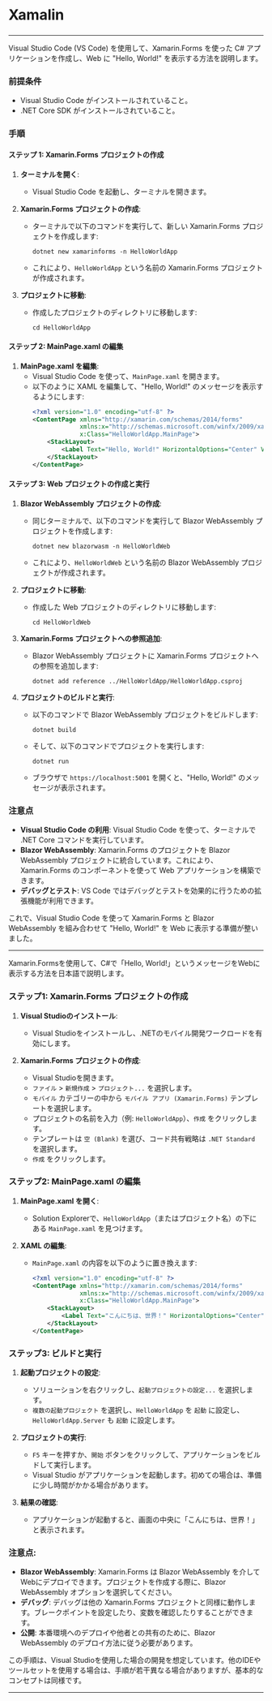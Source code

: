 ###
# Xamalin
###


---

Visual Studio Code (VS Code) を使用して、Xamarin.Forms を使った C# アプリケーションを作成し、Web に "Hello, World!" を表示する方法を説明します。

### 前提条件

- Visual Studio Code がインストールされていること。
- .NET Core SDK がインストールされていること。

### 手順

#### ステップ 1: Xamarin.Forms プロジェクトの作成

1. **ターミナルを開く**:
   - Visual Studio Code を起動し、ターミナルを開きます。

2. **Xamarin.Forms プロジェクトの作成**:
   - ターミナルで以下のコマンドを実行して、新しい Xamarin.Forms プロジェクトを作成します:
     ```
     dotnet new xamarinforms -n HelloWorldApp
     ```
   - これにより、`HelloWorldApp` という名前の Xamarin.Forms プロジェクトが作成されます。

3. **プロジェクトに移動**:
   - 作成したプロジェクトのディレクトリに移動します:
     ```
     cd HelloWorldApp
     ```

#### ステップ 2: MainPage.xaml の編集

1. **MainPage.xaml を編集**:
   - Visual Studio Code を使って、`MainPage.xaml` を開きます。
   - 以下のように XAML を編集して、"Hello, World!" のメッセージを表示するようにします:
     ```xml
     <?xml version="1.0" encoding="utf-8" ?>
     <ContentPage xmlns="http://xamarin.com/schemas/2014/forms"
                  xmlns:x="http://schemas.microsoft.com/winfx/2009/xaml"
                  x:Class="HelloWorldApp.MainPage">
         <StackLayout>
             <Label Text="Hello, World!" HorizontalOptions="Center" VerticalOptions="CenterAndExpand" />
         </StackLayout>
     </ContentPage>
     ```

#### ステップ 3: Web プロジェクトの作成と実行

1. **Blazor WebAssembly プロジェクトの作成**:
   - 同じターミナルで、以下のコマンドを実行して Blazor WebAssembly プロジェクトを作成します:
     ```
     dotnet new blazorwasm -n HelloWorldWeb
     ```
   - これにより、`HelloWorldWeb` という名前の Blazor WebAssembly プロジェクトが作成されます。

2. **プロジェクトに移動**:
   - 作成した Web プロジェクトのディレクトリに移動します:
     ```
     cd HelloWorldWeb
     ```

3. **Xamarin.Forms プロジェクトへの参照追加**:
   - Blazor WebAssembly プロジェクトに Xamarin.Forms プロジェクトへの参照を追加します:
     ```
     dotnet add reference ../HelloWorldApp/HelloWorldApp.csproj
     ```

4. **プロジェクトのビルドと実行**:
   - 以下のコマンドで Blazor WebAssembly プロジェクトをビルドします:
     ```
     dotnet build
     ```
   - そして、以下のコマンドでプロジェクトを実行します:
     ```
     dotnet run
     ```
   - ブラウザで `https://localhost:5001` を開くと、"Hello, World!" のメッセージが表示されます。

### 注意点

- **Visual Studio Code の利用**: Visual Studio Code を使って、ターミナルで .NET Core コマンドを実行しています。
- **Blazor WebAssembly**: Xamarin.Forms のプロジェクトを Blazor WebAssembly プロジェクトに統合しています。これにより、Xamarin.Forms のコンポーネントを使って Web アプリケーションを構築できます。
- **デバッグとテスト**: VS Code ではデバッグとテストを効果的に行うための拡張機能が利用できます。

これで、Visual Studio Code を使って Xamarin.Forms と Blazor WebAssembly を組み合わせて "Hello, World!" を Web に表示する準備が整いました。

---

Xamarin.Formsを使用して、C#で「Hello, World!」というメッセージをWebに表示する方法を日本語で説明します。

### ステップ1: Xamarin.Forms プロジェクトの作成

1. **Visual Studioのインストール**:
   - Visual Studioをインストールし、.NETのモバイル開発ワークロードを有効にします。

2. **Xamarin.Forms プロジェクトの作成**:
   - Visual Studioを開きます。
   - `ファイル` > `新規作成` > `プロジェクト...` を選択します。
   - `モバイル` カテゴリーの中から `モバイル アプリ (Xamarin.Forms)` テンプレートを選択します。
   - プロジェクトの名前を入力（例: `HelloWorldApp`）、`作成` をクリックします。
   - テンプレートは `空 (Blank)` を選び、コード共有戦略は `.NET Standard` を選択します。
   - `作成` をクリックします。

### ステップ2: MainPage.xaml の編集

1. **MainPage.xaml を開く**:
   - Solution Explorerで、`HelloWorldApp`（またはプロジェクト名）の下にある `MainPage.xaml` を見つけます。

2. **XAML の編集**:
   - `MainPage.xaml` の内容を以下のように置き換えます:
     ```xml
     <?xml version="1.0" encoding="utf-8" ?>
     <ContentPage xmlns="http://xamarin.com/schemas/2014/forms"
                  xmlns:x="http://schemas.microsoft.com/winfx/2009/xaml"
                  x:Class="HelloWorldApp.MainPage">
         <StackLayout>
             <Label Text="こんにちは、世界！" HorizontalOptions="Center" VerticalOptions="CenterAndExpand" />
         </StackLayout>
     </ContentPage>
     ```

### ステップ3: ビルドと実行

1. **起動プロジェクトの設定**:
   - ソリューションを右クリックし、`起動プロジェクトの設定...` を選択します。
   - `複数の起動プロジェクト` を選択し、`HelloWorldApp` を `起動` に設定し、`HelloWorldApp.Server` も `起動` に設定します。

2. **プロジェクトの実行**:
   - `F5` キーを押すか、`開始` ボタンをクリックして、アプリケーションをビルドして実行します。
   - Visual Studio がアプリケーションを起動します。初めての場合は、準備に少し時間がかかる場合があります。

3. **結果の確認**:
   - アプリケーションが起動すると、画面の中央に「こんにちは、世界！」と表示されます。

### 注意点:

- **Blazor WebAssembly**: Xamarin.Forms は Blazor WebAssembly を介してWebにデプロイできます。プロジェクトを作成する際に、Blazor WebAssembly オプションを選択してください。
- **デバッグ**: デバッグは他の Xamarin.Forms プロジェクトと同様に動作します。ブレークポイントを設定したり、変数を確認したりすることができます。
- **公開**: 本番環境へのデプロイや他者との共有のために、Blazor WebAssembly のデプロイ方法に従う必要があります。

この手順は、Visual Studioを使用した場合の開発を想定しています。他のIDEやツールセットを使用する場合は、手順が若干異なる場合がありますが、基本的なコンセプトは同様です。

---
